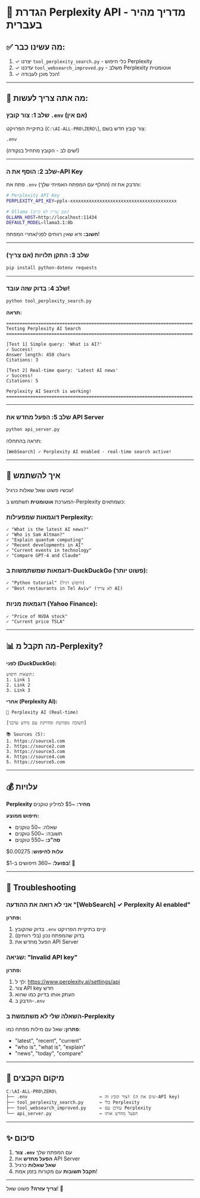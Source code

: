 # 🚀 הגדרת Perplexity API - מדריך מהיר בעברית

## ✅ מה עשינו כבר:

1. ✓ יצרנו `tool_perplexity_search.py` - כלי חיפוש Perplexity
2. ✓ עדכנו `tool_websearch_improved.py` - משלב Perplexity אוטומטית
3. ✓ הכל מוכן לעבודה!

---

## 📝 מה אתה צריך לעשות:

### שלב 1: צור קובץ `.env` (אם אין)

בתיקיית הפרויקט (`C:\AI-ALL-PRO\ZERO\`), צור קובץ חדש בשם:
```
.env
```

(שים לב - הקובץ מתחיל בנקודה!)

---

### שלב 2: הוסף את ה-API Key

פתח את `.env` והדבק את זה (החלף עם המפתח האמיתי שלך):

```bash
# Perplexity API Key
PERPLEXITY_API_KEY=pplx-xxxxxxxxxxxxxxxxxxxxxxxxxxxxxxxxxxxxxxxx

# Ollama (אם עדיין לא קיים)
OLLAMA_HOST=http://localhost:11434
DEFAULT_MODEL=llama3.1:8b
```

**חשוב:** ודא שאין רווחים לפני/אחרי המפתח!

---

### שלב 3: התקן תלויות (אם צריך)

```bash
pip install python-dotenv requests
```

---

### שלב 4: בדוק שזה עובד!

```bash
python tool_perplexity_search.py
```

**תראה:**
```
======================================================================
Testing Perplexity AI Search
======================================================================

[Test 1] Simple query: 'What is AI?'
✓ Success!
Answer length: 450 chars
Citations: 3

[Test 2] Real-time query: 'Latest AI news'
✓ Success!
Citations: 5

Perplexity AI Search is working!
======================================================================
```

---

### שלב 5: הפעל מחדש את API Server

```bash
python api_server.py
```

תראה בהתחלה:
```
[WebSearch] ✓ Perplexity AI enabled - real-time search active!
```

---

## 🎯 איך להשתמש

עכשיו פשוט שאל שאלות כרגיל!

המערכת **אוטומטית** תשתמש ב-Perplexity כשמתאים:

### דוגמאות שמפעילות Perplexity:
```
✓ "What is the latest AI news?"
✓ "Who is Sam Altman?"
✓ "Explain quantum computing"
✓ "Recent developments in AI"
✓ "Current events in technology"
✓ "Compare GPT-4 and Claude"
```

### דוגמאות שמשתמשות ב-DuckDuckGo (פשוט יותר):
```
✓ "Python tutorial" (חיפוש רגיל)
✓ "Best restaurants in Tel Aviv" (לא צריך AI)
```

### דוגמאות מניות (Yahoo Finance):
```
✓ "Price of NVDA stock"
✓ "Current price TSLA"
```

---

## 📊 מה תקבל מ-Perplexity?

**לפני (DuckDuckGo):**
```
תוצאות חיפוש:
1. Link 1
2. Link 2
3. Link 3
```

**אחרי (Perplexity AI):**
```
🤖 Perplexity AI (Real-time)

[תשובה מפורטת ומדויקת עם מידע עדכני]

📚 Sources (5):
1. https://source1.com
2. https://source2.com
3. https://source3.com
4. https://source4.com
5. https://source5.com
```

---

## 💰 עלויות

**Perplexity מחיר:** ~$5 למיליון טוקנים

**חיפוש ממוצע:**
- שאלה: ~50 טוקנים
- תשובה: ~500 טוקנים
- **סה"כ:** ~550 טוקנים

**עלות לחיפוש:** $0.00275

**בפועל:** ~360 חיפושים ב-$1! 💸

---

## 🔧 Troubleshooting

### אני לא רואה את ההודעה "[WebSearch] ✓ Perplexity AI enabled"

**פתרון:**
1. בדוק שהקובץ `.env` קיים בתיקיית הפרויקט
2. בדוק שהמפתח נכון (בלי רווחים)
3. הפעל מחדש את API Server

### שגיאה: "Invalid API key"

**פתרון:**
1. לך ל: https://www.perplexity.ai/settings/api
2. צור API key חדש
3. העתק אותו בדיוק כמו שהוא
4. הדבק ב-`.env`

### השאלה שלי לא משתמשת ב-Perplexity

**פתרון:**
שאל עם מילות מפתח כמו:
- "latest", "recent", "current"
- "who is", "what is", "explain"
- "news", "today", "compare"

---

## 📍 מיקום הקבצים

```
C:\AI-ALL-PRO\ZERO\
├── .env                           ← צור קובץ זה! (שים את ה-API key)
├── tool_perplexity_search.py      ← כלי Perplexity
├── tool_websearch_improved.py     ← עודכן עם Perplexity
└── api_server.py                  ← הפעל מחדש אותו
```

---

## ✨ סיכום

1. **צור `.env`** עם המפתח שלך
2. **הפעל מחדש** את API Server
3. **שאל שאלות** כרגיל
4. **תקבל תשובות** עם מקורות בזמן אמת!

---

**צריך עזרה?** פשוט שאל! 🚀

